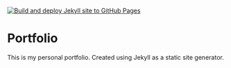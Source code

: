 [![Build and deploy Jekyll site to GitHub Pages](https://github.com/chrila/portfolio/actions/workflows/github-pages.yml/badge.svg)](https://github.com/chrila/portfolio/actions/workflows/github-pages.yml)

# Portfolio
This is my personal portfolio. Created using Jekyll as a static site generator.
